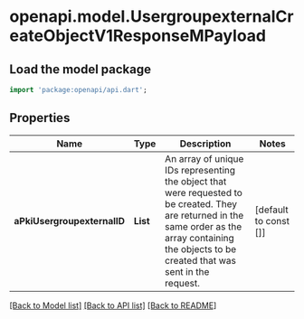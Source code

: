 # openapi.model.UsergroupexternalCreateObjectV1ResponseMPayload

## Load the model package
```dart
import 'package:openapi/api.dart';
```

## Properties
Name | Type | Description | Notes
------------ | ------------- | ------------- | -------------
**aPkiUsergroupexternalID** | **List<int>** | An array of unique IDs representing the object that were requested to be created.  They are returned in the same order as the array containing the objects to be created that was sent in the request. | [default to const []]

[[Back to Model list]](../README.md#documentation-for-models) [[Back to API list]](../README.md#documentation-for-api-endpoints) [[Back to README]](../README.md)


